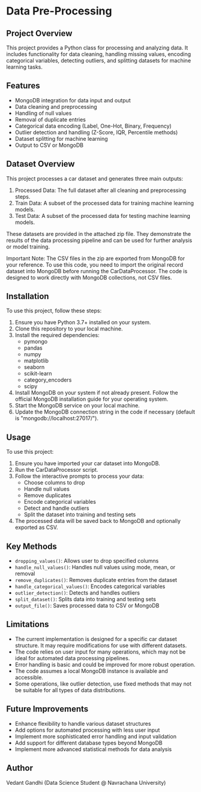 # Data Pre-Processing

## Project Overview
This project provides a Python class for processing and analyzing data. It includes functionality for data cleaning, handling missing values, encoding categorical variables, detecting outliers, and splitting datasets for machine learning tasks.

## Features
- MongoDB integration for data input and output
- Data cleaning and preprocessing
- Handling of null values
- Removal of duplicate entries
- Categorical data encoding (Label, One-Hot, Binary, Frequency)
- Outlier detection and handling (Z-Score, IQR, Percentile methods)
- Dataset splitting for machine learning
- Output to CSV or MongoDB


## Dataset Overview
This project processes a car dataset and generates three main outputs:

1. Processed Data: The full dataset after all cleaning and preprocessing steps.
2. Train Data: A subset of the processed data for training machine learning models.
3. Test Data: A subset of the processed data for testing machine learning models.

These datasets are provided in the attached zip file. They demonstrate the results of the data processing pipeline and can be used for further analysis or model training.

Important Note: The CSV files in the zip are exported from MongoDB for your reference. To use this code, you need to import the original record dataset into MongoDB before running the CarDataProcessor. The code is designed to work directly with MongoDB collections, not CSV files.


## Installation
To use this project, follow these steps:

1. Ensure you have Python 3.7+ installed on your system.
2. Clone this repository to your local machine.
3. Install the required dependencies:
   - pymongo
   - pandas
   - numpy
   - matplotlib
   - seaborn
   - scikit-learn
   - category_encoders
   - scipy
4. Install MongoDB on your system if not already present. Follow the official MongoDB installation guide for your operating system.
5. Start the MongoDB service on your local machine.
6. Update the MongoDB connection string in the code if necessary (default is "mongodb://localhost:27017/").

## Usage
To use this project:

1. Ensure you have imported your car dataset into MongoDB.
2. Run the CarDataProcessor script.
3. Follow the interactive prompts to process your data:
   - Choose columns to drop
   - Handle null values
   - Remove duplicates
   - Encode categorical variables
   - Detect and handle outliers
   - Split the dataset into training and testing sets
4. The processed data will be saved back to MongoDB and optionally exported as CSV.

## Key Methods
- `dropping_values()`: Allows user to drop specified columns
- `handle_null_values()`: Handles null values using mode, mean, or removal
- `remove_duplicates()`: Removes duplicate entries from the dataset
- `handle_categorical_values()`: Encodes categorical variables
- `outlier_detection()`: Detects and handles outliers
- `split_dataset()`: Splits data into training and testing sets
- `output_file()`: Saves processed data to CSV or MongoDB

## Limitations
- The current implementation is designed for a specific car dataset structure. It may require modifications for use with different datasets.
- The code relies on user input for many operations, which may not be ideal for automated data processing pipelines.
- Error handling is basic and could be improved for more robust operation.
- The code assumes a local MongoDB instance is available and accessible.
- Some operations, like outlier detection, use fixed methods that may not be suitable for all types of data distributions.

## Future Improvements
- Enhance flexibility to handle various dataset structures
- Add options for automated processing with less user input
- Implement more sophisticated error handling and input validation
- Add support for different database types beyond MongoDB
- Implement more advanced statistical methods for data analysis

## Author
Vedant Gandhi (Data Science Student @ Navrachana University)
